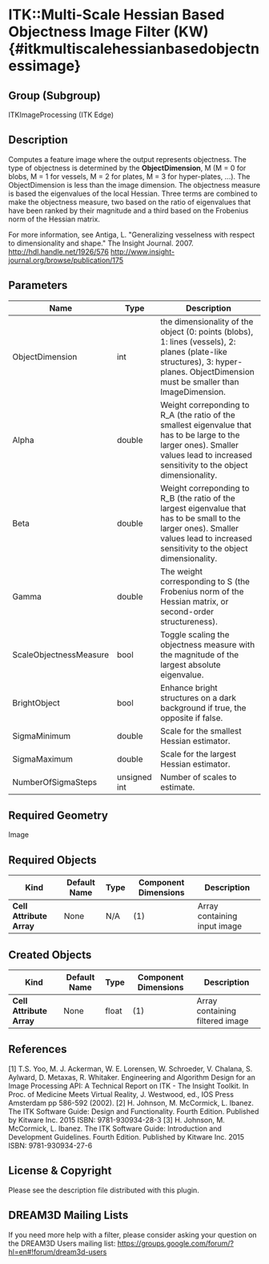 ITK::Multi-Scale Hessian Based Objectness Image Filter (KW) {#itkmultiscalehessianbasedobjectnessimage}
=========================

## Group (Subgroup) ##

ITKImageProcessing (ITK Edge)

## Description ##

Computes a feature image where the output represents
objectness. The type of objectness is determined by the **ObjectDimension**, M
(M = 0 for blobs, M = 1 for vessels, M = 2 for plates, M = 3 for hyper-plates,
...). The ObjectDimension is less than the image dimension. The objectness
measure is based the eigenvalues of the local Hessian. Three terms are
combined to make the objectness measure, two based on the ratio of eigenvalues
that have been ranked by their magnitude and a third based on the Frobenius
norm of the Hessian matrix.

For more information, see Antiga, L. "Generalizing vesselness with respect to
dimensionality and shape." The Insight Journal. 2007.
http://hdl.handle.net/1926/576
http://www.insight-journal.org/browse/publication/175

## Parameters ##

| Name | Type | Description |
|------|------|-------------|
| ObjectDimension | int| the dimensionality of the object (0: points (blobs), 1: lines (vessels), 2: planes (plate-like structures), 3: hyper-planes. ObjectDimension must be smaller than ImageDimension. |
| Alpha | double| Weight correponding to R_A (the ratio of the smallest eigenvalue that has to be large to the larger ones). Smaller values lead to increased sensitivity to the object dimensionality. |
| Beta | double| Weight correponding to R_B (the ratio of the largest eigenvalue that has to be small to the larger ones). Smaller values lead to increased sensitivity to the object dimensionality. |
| Gamma | double| The weight corresponding to S (the Frobenius norm of the Hessian matrix, or second-order structureness). |
| ScaleObjectnessMeasure | bool| Toggle scaling the objectness measure with the magnitude of the largest absolute eigenvalue. |
| BrightObject | bool| Enhance bright structures on a dark background if true, the opposite if false. |
| SigmaMinimum | double| Scale for the smallest Hessian estimator. |
| SigmaMaximum | double| Scale for the largest Hessian estimator. |
| NumberOfSigmaSteps | unsigned int| Number of scales to estimate. |

## Required Geometry ##

Image

## Required Objects ##

| Kind | Default Name | Type | Component Dimensions | Description |
|------|--------------|------|----------------------|-------------|
| **Cell Attribute Array** | None | N/A | (1)  | Array containing input image

## Created Objects ##

| Kind | Default Name | Type | Component Dimensions | Description |
|------|--------------|------|----------------------|-------------|
| **Cell Attribute Array** | None | float | (1)  | Array containing filtered image

## References ##

[1] T.S. Yoo, M. J. Ackerman, W. E. Lorensen, W. Schroeder, V. Chalana, S. Aylward, D. Metaxas, R. Whitaker. Engineering and Algorithm Design for an Image Processing API: A Technical Report on ITK - The Insight Toolkit. In Proc. of Medicine Meets Virtual Reality, J. Westwood, ed., IOS Press Amsterdam pp 586-592 (2002).
[2] H. Johnson, M. McCormick, L. Ibanez. The ITK Software Guide: Design and Functionality. Fourth Edition. Published by Kitware Inc. 2015 ISBN: 9781-930934-28-3
[3] H. Johnson, M. McCormick, L. Ibanez. The ITK Software Guide: Introduction and Development Guidelines. Fourth Edition. Published by Kitware Inc. 2015 ISBN: 9781-930934-27-6

## License & Copyright ##

Please see the description file distributed with this plugin.

## DREAM3D Mailing Lists ##

If you need more help with a filter, please consider asking your question on the DREAM3D Users mailing list:
https://groups.google.com/forum/?hl=en#!forum/dream3d-users
